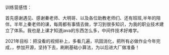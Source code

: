 训练营感悟：

首先感谢遇见、感谢秦老师、大明哥、以及各位助教老师们、还有班班,半年的陪伴。半年上秦老师的课，每周都有事情去做，学习到很多知识，为我的职业技术建立了体系。我也是上课才知道java的东西怎么多，中间件技术好难学。

2021年目标：把没看的视频补上，多看几遍，巩固消化，把所有必做作业今年完成，，参加开源，坚持下去，刷刷基础小算法，为以后进大厂做准备！